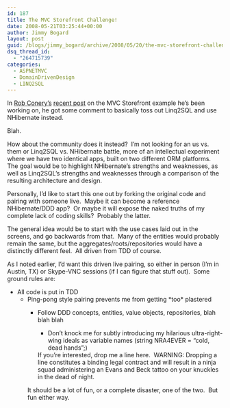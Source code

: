 ```yaml
---
id: 187
title: The MVC Storefront Challenge!
date: 2008-05-21T03:25:44+00:00
author: Jimmy Bogard
layout: post
guid: /blogs/jimmy_bogard/archive/2008/05/20/the-mvc-storefront-challenge.aspx
dsq_thread_id:
  - "264715739"
categories:
  - ASPNETMVC
  - DomainDrivenDesign
  - LINQ2SQL
---
```

In [Rob Conery&#8217;s](http://blog.wekeroad.com/) [recent post](http://blog.wekeroad.com/mvc-storefront/mvc-store-intermission2-over/) on the MVC Storefront example he&#8217;s been working on, he got some comment to basically toss out Linq2SQL and use NHibernate instead.

Blah.

How about the community does it instead?&nbsp; I&#8217;m not looking for an us vs. them or Linq2SQL vs. NHibernate battle, more of an intellectual experiment where we have two identical apps, built on two different ORM platforms.&nbsp; The goal would be to highlight NHibernate&#8217;s strengths and weaknesses, as well as Linq2SQL&#8217;s strengths and weaknesses through a comparison of the resulting architecture and design.

Personally, I&#8217;d like to start this one out by forking the original code and pairing with someone live.&nbsp; Maybe it can become a reference NHibernate/DDD app?&nbsp; Or maybe it will expose the naked truths of my complete lack of coding skills?&nbsp; Probably the latter.

The general idea would be to start with the use cases laid out in the screens, and go backwards from that.&nbsp; Many of the entities would probably remain the same, but the aggregates/roots/repositories would have a distinctly different feel.&nbsp; All driven from TDD of course.

As I noted earlier, I&#8217;d want this driven live pairing, so either in person (I&#8217;m in Austin, TX) or Skype-VNC sessions (if I can figure that stuff out).&nbsp; Some ground rules are:

  * All code is put in TDD 
      * Ping-pong style pairing prevents me from getting \*too\* plastered 
          * Follow DDD concepts, entities, value objects, repositories, blah blah blah 
              * Don&#8217;t knock me for subtly introducing my hilarious ultra-right-wing ideals as variable names (string NRA4EVER = &#8220;cold, dead hands&#8221;;)</ul> 
            If you&#8217;re interested, drop me a line here.&nbsp; WARNING: Dropping a line constitutes a binding legal contract and will result in a ninja squad administering an Evans and Beck tattoo on your knuckles in the dead of night.
            
            It should be a lot of fun, or a complete disaster, one of the two.&nbsp; But fun either way.